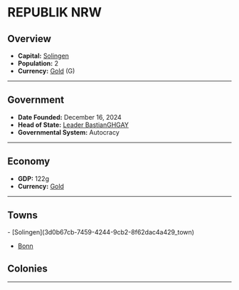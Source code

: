 <!--UNDEDITED FILE, remove this entire line if this file has been edited!-->
# <!--NAME-->REPUBLIK NRW<!--NAME-->

## Overview

- **Capital:** <!--CAPITAL_LINK-->[Solingen](3d0b67cb-7459-4244-9cb2-8f62dac4a429_town)<!--CAPITAL_LINK-->
- **Population:** <!--POPULATION-->2<!--POPULATION-->
- **Currency:** <!--CURRENCY_LINK-->[Gold](Gold_currency)<!--CURRENCY_LINK--> (<!--CURRENCY_ABV-->G<!--CURRENCY_ABV-->)

---

## Government

- **Date Founded:** <!--FOUNDED-->December 16, 2024<!--FOUNDED-->
- **Head of State:** <!--LEADER_TITLE_LINK-->[Leader BastianGHGAY](BastianGHGAY_user)<!--LEADER_TITLE_LINK-->
- **Governmental System:** <!--GOVERNMENT-->Autocracy<!--GOVERNMENT-->

---

## Economy

- **GDP:** <!--GDP-->122g<!--GDP-->
- **Currency:** <!--CURRENCY_LINK-->[Gold](Gold_currency)<!--CURRENCY_LINK-->

---

## Towns

<!--TOWNS-->- [Solingen](3d0b67cb-7459-4244-9cb2-8f62dac4a429_town)
- [Bonn](10ab943e-4054-4dd8-9d44-f4845ef398f9_town)<!--TOWNS-->

## Colonies

<!--COLONIES--><!--COLONIES-->

---